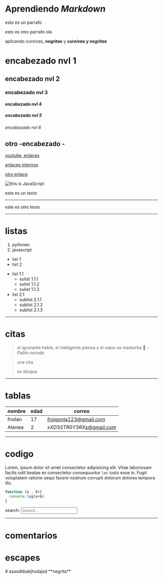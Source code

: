 # Aprendiendo _Markdown_

esto es un parrafo

esto es otro parrafo
ola

aplicando _cursivas_, **negritas** y **_cursivas y negritas_**

# encabezado nvl 1

## encabezado nvl 2

### encabezado nvl 3

#### encabezado nvl 4

##### encabezado nvl 5

###### encabezado nvl 6

## otro -encabezado -

[youtube, enlaces](https://youtube.com/)

[enlaces internos](#aprendiendo-markdown)

[otro enlace](#otro--encabezado)

![this is JavaScript](https://jonmircha.com/img/blog/this-is-javascript.jpg)

este es un texto

---

este es otro texto

---

# listas

1. pythowo
1. javascript

- list 1
- list 2

* list 1.1
  - sulist 1.1.1
  - sulist 1.1.2
  - sulist 1.1.3
* list 2.1
  - sublist 2.1.1
  - sublist 2.1.2
  - sublist 2.1.3

---

# citas

> el ignorante habla, el inteligente piensa y el sabio se masturba 🧐 - _Pablo neruda_

> una cita
>
> en bloque

---

# tablas

| nombre  | edad | correo                    |
| ------- | ---- | ------------------------- |
| froilan | 17   | froigonla123@gmail.com    |
| Atenea  | 2    | x$XD3STR0Y3RX$x@gmail.com |

---

# codigo

Lorem, ipsum dolor sit amet consectetur adipisicing elit. Vitae laboriosam facilis odit beatae ex consectetur consequuntur `let` iusto esse in. Fugit voluptatem ratione sequi facere nostrum corrupti dolorum dolores tempora illo.

```js
function (a , b){
  console.log(a+b)
}
```

<form class="form">
  <label for="search">search:<label>
  <input type="search" id="search" placeholder="Search...">
<form>

---

# comentarios

<!-- esto es un comentario -->

# escapes

\# asasdkbakjhsdajsd \*\*negrita\*\*
